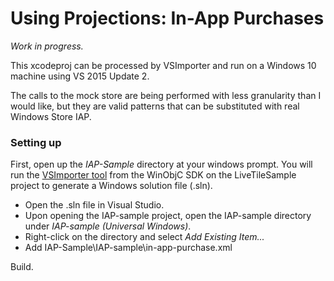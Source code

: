 # Using Projections: In-App Purchases

*Work in progress.*

This xcodeproj can be processed by VSImporter and run on a Windows 10 machine using VS 2015 Update 2.

The calls to the mock store are being performed with less granularity than I would like, but they are valid patterns that can be substituted with real Windows Store IAP.


### Setting up
First, open up the *IAP-Sample* directory at your windows prompt. 
You will run the [VSImporter tool](https://github.com/Microsoft/WinObjC/wiki/Using-vsimporter) from the WinObjC SDK on the LiveTileSample project to generate a Windows solution file (.sln).

- Open the .sln file in Visual Studio.
- Upon opening the IAP-sample project, open the IAP-sample directory under *IAP-sample (Universal Windows)*.
- Right-click on the directory and select *Add Existing Item...*
- Add IAP-Sample\IAP-sample\in-app-purchase.xml

Build. 

